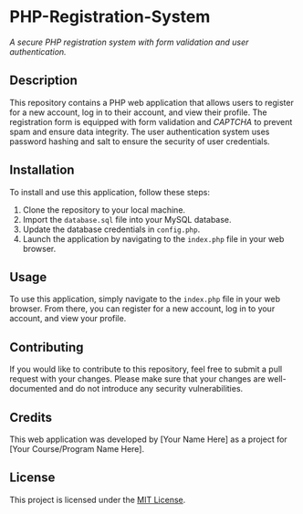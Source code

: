 # PHP-Registration-System

*A secure PHP registration system with form validation and user authentication.*

## Description

This repository contains a PHP web application that allows users to register for a new account, log in to their account, and view their profile. The registration form is equipped with form validation and *CAPTCHA* to prevent spam and ensure data integrity. The user authentication system uses password hashing and salt to ensure the security of user credentials.

## Installation

To install and use this application, follow these steps:

1. Clone the repository to your local machine.
2. Import the `database.sql` file into your MySQL database.
3. Update the database credentials in `config.php`.
4. Launch the application by navigating to the `index.php` file in your web browser.

## Usage

To use this application, simply navigate to the `index.php` file in your web browser. From there, you can register for a new account, log in to your account, and view your profile.

## Contributing

If you would like to contribute to this repository, feel free to submit a pull request with your changes. Please make sure that your changes are well-documented and do not introduce any security vulnerabilities.

## Credits

This web application was developed by [Your Name Here] as a project for [Your Course/Program Name Here].

## License

This project is licensed under the [MIT License](https://opensource.org/licenses/MIT).
